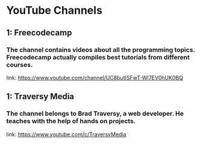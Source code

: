 # YouTube Channels

## 1: Freecodecamp
### The channel contains videos about all the programming topics. Freecodecamp actually compiles best tutorials from different courses.
link: https://www.youtube.com/channel/UC8butISFwT-Wl7EV0hUK0BQ

## 1: Traversy Media
### The channel belongs to Brad Traversy, a web developer. He teaches with the help of hands on projects.
link: https://www.youtube.com/c/TraversyMedia
